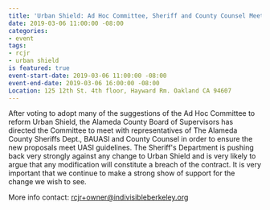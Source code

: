 ```yaml
---
title: 'Urban Shield: Ad Hoc Committee, Sheriff and County Counsel Meeting'
date: 2019-03-06 11:00:00 -08:00
categories:
- event
tags:
- rcjr
- urban shield
is featured: true
event-start-date: 2019-03-06 11:00:00 -08:00
event-end-date: 2019-03-06 16:00:00 -08:00
Location: 125 12th St. 4th floor, Hayward Rm. Oakland CA 94607
---
```


After voting to adopt many of the suggestions of the Ad Hoc Committee to reform Urban Shield, the Alameda County Board of Supervisors has directed the Committee to meet with representatives of The Alameda County Sheriffs Dept., BAUASI and County Counsel in order to ensure the new proposals meet UASI guidelines.
The Sheriff's Department is pushing back very strongly against any change to Urban Shield and is very likely to argue that any modification will constitute a breach of the contract. It is very important that we continue to make a strong show of support for the change we wish to see.

More info contact: rcjr+owner@indivisibleberkeley.org